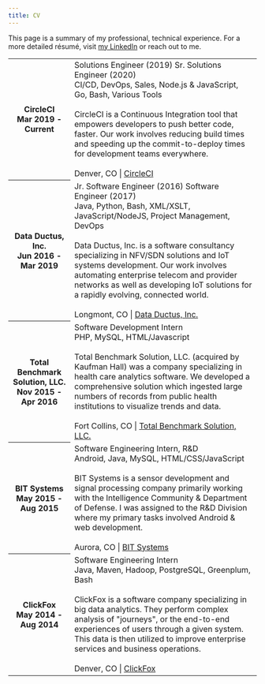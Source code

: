 ```yaml
---
title: CV
---
```

This page is a summary of my professional, technical experience. For a more detailed résumé, visit [my LinkedIn](https://www.linkedin.com/in/michaelthanh/) or reach out to me.

<table class="table offwhite-bg">
<tbody>
  <tr>
    <th width="25%">
      <span class="title is-6">CircleCI</span>
      <br />
      <span class="subtitle job-date">Mar 2019 - Current</span>
    </th>
    <td>
      <span class="title is-6">Solutions Engineer (2019) <i class="fa fa-arrow-right spacer"></i> Sr. Solutions Engineer (2020)</span>
      <br />
      <span class="subtitle job-skills">CI/CD, DevOps, Sales, Node.js & JavaScript, Go, Bash, Various Tools</span>
      <br /><br />
      <span>CircleCI is a Continuous Integration tool that empowers developers to push better code, faster. Our work involves reducing build times and speeding up the commit-to-deploy times for development teams everywhere.</span>
      <br /><br />
      <i class="fa fa-location-arrow spacer"></i> Denver, CO
      <span class="subtitle">|</span>
      <i class="fa fa-link spacer"></i> <a href="https://circleci.com/">CircleCI</a>
    </td>
  </tr>
  <tr>
    <th width="25%">
      <span class="title is-6">Data Ductus, Inc.</span>
      <br />
      <span class="subtitle job-date">Jun 2016 - Mar 2019</span>
    </th>
    <td>
      <span class="title is-6">Jr. Software Engineer (2016) <i class="fa fa-arrow-right spacer"></i> Software Engineer (2017)</span>
      <br />
      <span class="subtitle job-skills">Java, Python, Bash, XML/XSLT, JavaScript/NodeJS, Project Management, DevOps</span>
      <br /><br />
      <span>Data Ductus, Inc. is a software consultancy specializing in NFV/SDN solutions and IoT systems development. Our work involves automating enterprise telecom and provider networks as well as developing IoT solutions for a rapidly evolving, connected world.</span>
      <br /><br />
      <i class="fa fa-location-arrow spacer"></i> Longmont, CO
      <span class="subtitle">|</span>
      <i class="fa fa-link spacer"></i> <a href="https://www.dataductus.com/">Data Ductus, Inc.</a>
    </td>
  </tr>
  <tr>
    <th width="25%">
      <span class="title is-6">Total Benchmark Solution, LLC.</span>
      <br />
      <span class="subtitle job-date">Nov 2015 - Apr 2016</span>
    </th>
    <td>
      <span class="title is-6">Software Development Intern</span>
      <br />
      <span class="subtitle job-skills">PHP, MySQL, HTML/Javascript</span>
      <br /><br />
      <span>Total Benchmark Solution, LLC. (acquired by Kaufman Hall) was a company specializing in health care analytics software. We developed a comprehensive solution which ingested large numbers of records from public health institutions to visualize trends and data.</span>
      <br /><br />
      <i class="fa fa-location-arrow spacer"></i> Fort Collins, CO
      <span class="subtitle">|</span>
      <i class="fa fa-link spacer"></i> <a href="https://www.kaufmanhall.com/total-benchmark-solution">Total Benchmark Solution, LLC.</a>
    </td>
  </tr>
  <tr>
    <th width="25%">
      <span class="title is-6">BIT Systems</span>
      <br />
      <span class="subtitle job-date">May 2015 - Aug 2015</span>
    </th>
    <td>
      <span class="title is-6">Software Engineering Intern, R&D</span>
      <br />
      <span class="subtitle job-skills">Android, Java, MySQL, HTML/CSS/JavaScript</span>
      <br /><br />
      <span>BIT Systems is a sensor development and signal processing company primarily working with the Intelligence Community & Department of Defense. I was assigned to the R&D Division where my primary tasks involved Android & web development.</span>
      <br /><br />
      <i class="fa fa-location-arrow spacer"></i> Aurora, CO
      <span class="subtitle">|</span>
      <i class="fa fa-link spacer"></i> <a href="http://www.caci.com/bit-systems/">BIT Systems</a>
    </td>
  </tr>
  <tr>
    <th width="25%">
      <span class="title is-6">ClickFox</span>
      <br />
      <span class="subtitle job-date">May 2014 - Aug 2014</span>
    </th>
    <td>
      <span class="title is-6">Software Engineering Intern</span>
      <br />
      <span class="subtitle job-skills">Java, Maven, Hadoop, PostgreSQL, Greenplum, Bash</span>
      <br /><br />
      <span>ClickFox is a software company specializing in big data analytics. They perform complex analysis of "journeys", or the end-to-end experiences of users through a given system. This data is then utilized to improve enterprise services and business operations.</span>
      <br /><br />
      <i class="fa fa-location-arrow spacer"></i> Denver, CO
      <span class="subtitle">|</span>
      <i class="fa fa-link spacer"></i> <a href="https://www.clickfox.com/">ClickFox</a>
    </td>
  </tr>
</tbody>
</table>
